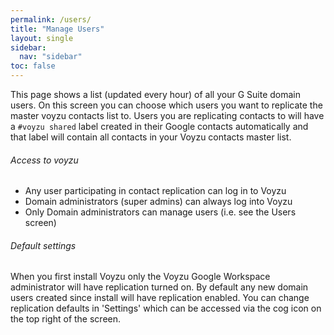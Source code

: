```yaml
---
permalink: /users/
title: "Manage Users"
layout: single
sidebar:
  nav: "sidebar"
toc: false
---
```

<!--voyzu help content-->
This page shows a list (updated every hour) of all your G Suite domain users.
On this screen you can choose which users you want to replicate the master voyzu contacts list
to.
Users you are replicating contacts to
will have a <code>#voyzu shared</code> label created in their Google contacts
automatically and that label will contain all contacts in your Voyzu contacts master list.

###### Access to voyzu
- Any user participating in contact replication can log in to Voyzu
- Domain administrators (super admins) can always log into Voyzu
- Only Domain administrators can manage users (i.e. see the Users screen)

###### Default settings
When you first install Voyzu only the Voyzu Google Workspace administrator will have
replication turned on.
By default any new domain users created since install will have replication enabled.
You can change replication defaults in 'Settings' which can be accessed via the cog
icon on the top right of the screen.
